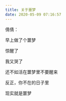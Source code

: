 ```yaml
---
title: 关于噩梦
date: 2020-05-09 07:16:57
---
```


倩倩：

早上做了个噩梦

惊醒了

我又哭了

还不如活在噩梦里不要醒来

反正，你不在的日子里

现实就是噩梦